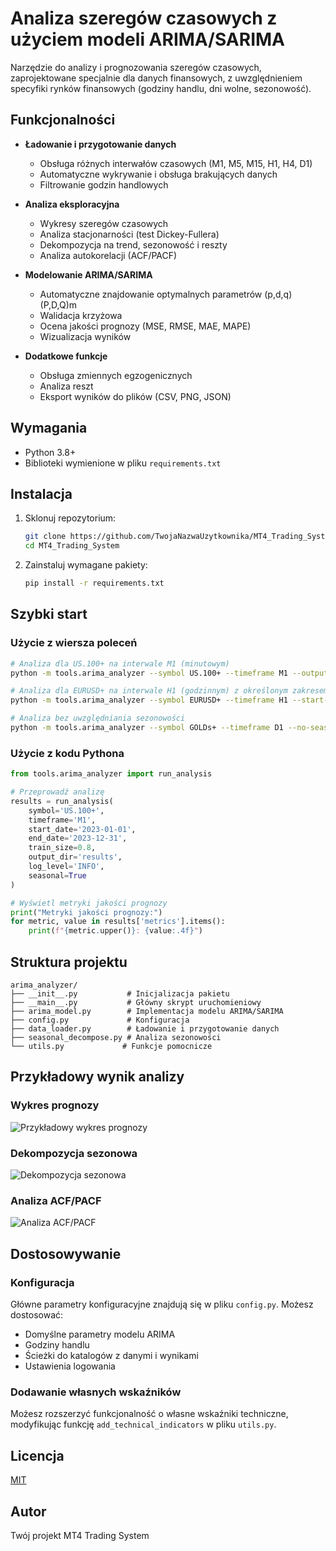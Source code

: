 # Analiza szeregów czasowych z użyciem modeli ARIMA/SARIMA

Narzędzie do analizy i prognozowania szeregów czasowych, zaprojektowane specjalnie dla danych finansowych, z uwzględnieniem specyfiki rynków finansowych (godziny handlu, dni wolne, sezonowość).

## Funkcjonalności

- **Ładowanie i przygotowanie danych**
  - Obsługa różnych interwałów czasowych (M1, M5, M15, H1, H4, D1)
  - Automatyczne wykrywanie i obsługa brakujących danych
  - Filtrowanie godzin handlowych

- **Analiza eksploracyjna**
  - Wykresy szeregów czasowych
  - Analiza stacjonarności (test Dickey-Fullera)
  - Dekompozycja na trend, sezonowość i reszty
  - Analiza autokorelacji (ACF/PACF)

- **Modelowanie ARIMA/SARIMA**
  - Automatyczne znajdowanie optymalnych parametrów (p,d,q)(P,D,Q)m
  - Walidacja krzyżowa
  - Ocena jakości prognozy (MSE, RMSE, MAE, MAPE)
  - Wizualizacja wyników

- **Dodatkowe funkcje**
  - Obsługa zmiennych egzogenicznych
  - Analiza reszt
  - Eksport wyników do plików (CSV, PNG, JSON)

## Wymagania

- Python 3.8+
- Biblioteki wymienione w pliku `requirements.txt`

## Instalacja

1. Sklonuj repozytorium:
   ```bash
   git clone https://github.com/TwojaNazwaUzytkownika/MT4_Trading_System.git
   cd MT4_Trading_System
   ```

2. Zainstaluj wymagane pakiety:
   ```bash
   pip install -r requirements.txt
   ```

## Szybki start

### Użycie z wiersza poleceń

```bash
# Analiza dla US.100+ na interwale M1 (minutowym)
python -m tools.arima_analyzer --symbol US.100+ --timeframe M1 --output-dir results

# Analiza dla EURUSD+ na interwale H1 (godzinnym) z określonym zakresem dat
python -m tools.arima_analyzer --symbol EURUSD+ --timeframe H1 --start-date 2023-01-01 --end-date 2023-12-31

# Analiza bez uwzględniania sezonowości
python -m tools.arima_analyzer --symbol GOLDs+ --timeframe D1 --no-seasonal
```

### Użycie z kodu Pythona

```python
from tools.arima_analyzer import run_analysis

# Przeprowadź analizę
results = run_analysis(
    symbol='US.100+',
    timeframe='M1',
    start_date='2023-01-01',
    end_date='2023-12-31',
    train_size=0.8,
    output_dir='results',
    log_level='INFO',
    seasonal=True
)

# Wyświetl metryki jakości prognozy
print("Metryki jakości prognozy:")
for metric, value in results['metrics'].items():
    print(f"{metric.upper()}: {value:.4f}")
```

## Struktura projektu

```
arima_analyzer/
├── __init__.py           # Inicjalizacja pakietu
├── __main__.py           # Główny skrypt uruchomieniowy
├── arima_model.py        # Implementacja modelu ARIMA/SARIMA
├── config.py             # Konfiguracja
├── data_loader.py        # Ładowanie i przygotowanie danych
├── seasonal_decompose.py # Analiza sezonowości
└── utils.py             # Funkcje pomocnicze
```

## Przykładowy wynik analizy

### Wykres prognozy

![Przykładowy wykres prognozy](example_forecast.png)

### Dekompozycja sezonowa

![Dekompozycja sezonowa](example_decomposition.png)

### Analiza ACF/PACF

![Analiza ACF/PACF](example_acf_pacf.png)

## Dostosowywanie

### Konfiguracja

Główne parametry konfiguracyjne znajdują się w pliku `config.py`. Możesz dostosować:
- Domyślne parametry modelu ARIMA
- Godziny handlu
- Ścieżki do katalogów z danymi i wynikami
- Ustawienia logowania

### Dodawanie własnych wskaźników

Możesz rozszerzyć funkcjonalność o własne wskaźniki techniczne, modyfikując funkcję `add_technical_indicators` w pliku `utils.py`.

## Licencja

[MIT](LICENSE)

## Autor

Twój projekt MT4 Trading System
